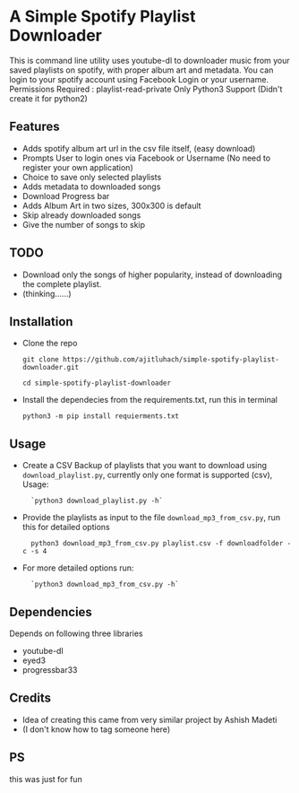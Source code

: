 # A Simple Spotify Playlist Downloader

This is command line utility uses youtube-dl to downloader music from your saved playlists on spotify, with proper album art and metadata.
You can login to your spotify account using Facebook Login or your username.
Permissions Required : playlist-read-private
Only Python3 Support
(Didn't create it for python2)

## Features

* Adds spotify album art url in the csv file itself, (easy download)
* Prompts User to login ones via Facebook or Username (No need to register your own application)
* Choice to save only selected playlists
* Adds metadata to downloaded songs
* Download Progress bar
* Adds Album Art in two sizes, 300x300 is default
* Skip already downloaded songs
* Give the number of songs to skip

## TODO

* Download only the songs of higher popularity, instead of downloading the complete playlist.
* (thinking......)

## Installation

* Clone the repo

    `git clone https://github.com/ajitluhach/simple-spotify-playlist-downloader.git`
    
    `cd simple-spotify-playlist-downloader`    
    
* Install the dependecies from the requirements.txt, run this in terminal

    `python3 -m pip install requierments.txt`

## Usage

* Create a CSV Backup of playlists that you want to download using `download_playlist.py`, currently only one format is supported (csv), Usage:

        `python3 download_playlist.py -h`
        
* Provide the playlists as input to the file `download_mp3_from_csv.py`, run this for detailed options

        python3 download_mp3_from_csv.py playlist.csv -f downloadfolder -c -s 4
        
* For more detailed options run: 

        `python3 download_mp3_from_csv.py -h`


## Dependencies

Depends on following three libraries
* youtube-dl
* eyed3
* progressbar33

## Credits
* Idea of creating this came from very similar project by Ashish Madeti
* (I don't know how to tag someone here)

## PS
this was just for fun
